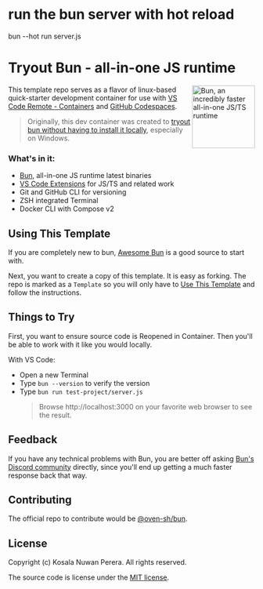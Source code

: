 # run the bun server with hot reload

bun --hot run server.js


# Tryout Bun - all-in-one JS runtime

[<img align="right" alt="Bun, an incredibly faster all-in-one JS/TS runtime" width="128rem" src="https://camo.githubusercontent.com/cc7b5924f05d4f0743ce6d7969405545cb997e58dec5f9d5f8718011c7d446ae/68747470733a2f2f62756e2e73682f6c6f676f4032782e706e67" />][bun-site]

This template repo serves as a flavor of linux-based quick-starter development container for use with [VS Code Remote - Containers][vscode-dev-containers-quickstart] and [GitHub Codespaces][gh-codespaces-quickstart].

> Originally, this dev container was created to [tryout bun without having to install it locally][gh-bun-discussion-win-support], especially on Windows.

[vscode-dev-containers-quickstart]: https://www.youtube.com/playlist?list=PLj6YeMhvp2S5G_X6ZyMc8gfXPMFPg3O31
[gh-codespaces-quickstart]: https://docs.github.com/en/codespaces/getting-started/quickstart
[gh-bun-discussion-win-support]: https://github.com/oven-sh/bun/discussions/361#discussioncomment-3118535



### What's in it:

- [Bun][bun-site], all-in-one JS runtime latest binaries
- [VS Code Extensions](/.devcontainer/devcontainer.json) for JS/TS and related work
- Git and GitHub CLI for versioning
- ZSH integrated Terminal
- Docker CLI with Compose v2

[bun-site]: https://bun.sh



## Using This Template

If you are completely new to bun, [Awesome Bun][awesome-list-bun] is a good source to start with.

Next, you want to create a copy of this template. It is easy as forking. The repo is marked as a `Template` so you will only have to [Use This Template][gh-use-this] and follow the instructions.

[awesome-list-bun]: https://github.com/apvarun/awesome-bun#readme
[gh-use-this]: https://github.com/kosalanuwan/vscode-remote-try-bun/generate



## Things to Try

First, you want to ensure source code is Reopened in Container. Then you'll be able to work with it like you would locally.

With VS Code:
- Open a new Terminal
- Type `bun --version` to verify the version
- Type `bun run test-project/server.js`
  > Browse http://localhost:3000 on your favorite web browser to see the result.



## Feedback

If you have any technical problems with Bun, you are better off asking [Bun's Discord community][bun-discord] directly, since you'll end up getting a much faster response back that way.

[bun-discord]: https://bun.sh/discord



## Contributing

The official repo to contribute would be  [@oven-sh/bun][gh-bun-repo].

[gh-bun-repo]: https://github.com/oven-sh/bun/#readme



## License

Copyright (c) Kosala Nuwan Perera. All rights reserved.

The source code is license under the [MIT license](LICENSE).